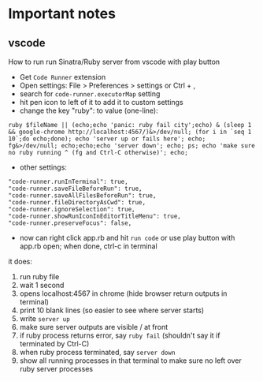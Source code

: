 # Important notes

## vscode

How to run run Sinatra/Ruby server from vscode with play button

* Get `Code Runner` extension
* Open settings: File > Preferences > settings or Ctrl + ,
* search for `code-runner.executorMap` setting
* hit pen icon to left of it to add it to custom settings
* change the key "ruby": to value (one-line):

``ruby $fileName || (echo;echo 'panic: ruby fail city';echo) & (sleep 1 && google-chrome http://localhost:4567/)&>/dev/null; (for i in `seq 1 10`;do echo;done); echo 'server up or fails here'; echo; fg&>/dev/null; echo;echo;echo 'server down'; echo; ps; echo 'make sure no ruby running ^ (fg and Ctrl-C otherwise)'; echo;``

* other settings:
```
"code-runner.runInTerminal": true,
"code-runner.saveFileBeforeRun": true,
"code-runner.saveAllFilesBeforeRun": true,
"code-runner.fileDirectoryAsCwd": true,
"code-runner.ignoreSelection": true,
"code-runner.showRunIconInEditorTitleMenu": true,
"code-runner.preserveFocus": false,
```
* now can right click app.rb and hit `run code` or use play button with app.rb open; when done, ctrl-c in terminal

it does:

1. run ruby file
2. wait 1 second
3. opens localhost:4567 in chrome (hide browser return outputs in terminal)
4. print 10 blank lines (so easier to see where server starts)
5. write `server up`
6. make sure server outputs are visible / at front
7. if ruby process returns error, say `ruby fail` (shouldn't say it if terminated by Ctrl-C)
8. when ruby process terminated, say `server down`
9. show all running processes in that terminal to make sure no left over ruby server processes

